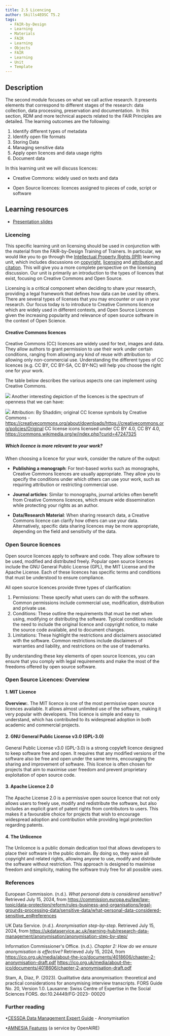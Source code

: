 ```yaml
---
title: 2.5 Licencing
author: Skills4EOSC T5.2
tags:
  - FAIR-by-Design
  - Learning
  - Materials
  - FAIR
  - Learning
  - Objects
  - FAIR
  - Learning
  - Unit
  - Template
---
```

## Description

The second module focuses on what we call active research. It presents elements that correspond to different stages of the research: data collection, data processing, preservation and documentation.  In this section, RDM and more technical aspects related to the FAIR Principles are detailed. The learning outcomes are the following:

1. Identify different types of metadata
2. Identify open file formats
3. Storing Data
4. Managing sensitive data
5. Apply open licences and data usage rights
6. Document data

In this learning unit we will discuss licences:

- Creative Commons: widely used on texts and data
  
- Open Source licences: licences assigned to pieces of code, script or software

## Learning resources

- [Presentation slides](https://docs.google.com/presentation/d/1toTqrQNvmlUYwKOhRcB4hE-obhWMQSlB/edit?usp=sharing&ouid=102604071504748959042&rtpof=true&sd=true)

### Licencing

This specific learning unit on licensing should be used in conjunction with the material from the FAIR-by-Design Training of Trainers. In particular, we would like you to go through the [Intellectual Property Rights (IPR)](https://fair-by-design-methodology.github.io/FAIR-by-Design_ToT/latest/Stage%201%20%E2%80%93%20Prepare/02-Preparing%20FAIR%20Learning%20Objects/02-Preparing%20FAIR%20Learning%20Objects/#intellectual-property-rights-ipr) learning unit, which includes discussions on [copyright](https://fair-by-design-methodology.github.io/FAIR-by-Design_ToT/latest/Stage%201%20%E2%80%93%20Prepare/02-Preparing%20FAIR%20Learning%20Objects/02-Preparing%20FAIR%20Learning%20Objects/#copyright), [licensing](https://fair-by-design-methodology.github.io/FAIR-by-Design_ToT/latest/Stage%201%20%E2%80%93%20Prepare/02-Preparing%20FAIR%20Learning%20Objects/02-Preparing%20FAIR%20Learning%20Objects/#licensing) and [attribution and citation](https://fair-by-design-methodology.github.io/FAIR-by-Design_ToT/latest/Stage%201%20%E2%80%93%20Prepare/02-Preparing%20FAIR%20Learning%20Objects/02-Preparing%20FAIR%20Learning%20Objects/#attribution-and-citing). This will give you a more complete perspective on the licensing discussion. Our unit is primarily an introduction to the types of licences that exist, focusing on Creative Commons and Open Source. 

Licensing is a critical component when deciding to share your research, providing a legal framework that defines how data can be used by others. There are several types of licenses that you may encounter or use in your research. Our focus today is to introduce to Creative Commons licence which are widely used in different contexts, and Open Source Licences given the increasing popularity and relevance of open source software in the context of Open Science.

#### Creative Commons licences

Creative Commons (CC) licences are widely used for text, images and data. They allow authors to grant permission to use their work under certain conditions, ranging from allowing any kind of reuse with attribution to allowing only non-commercial use. Understanding the different types of CC licences (e.g. CC BY, CC BY-SA, CC BY-NC) will help you choose the right one for your work.

The table below describes the various aspects one can implement using Creative Commons. 

![](attachments/Licences%20CC%201.png)
Another interesting depiction of the licences is the spectrum of openness that we can have: 

![](attachments/CC%20Spectrum.png)
Attribution: By Shaddim; original CC license symbols by Creative Commons - https://creativecommons.org/about/downloads/https://creativecommons.org/policies/Original CC license icons licensed under CC BY 4.0, CC BY 4.0, https://commons.wikimedia.org/w/index.php?curid=47247325

##### Which licence is more relevant to your work?

When choosing a licence for your work, consider the nature of the output:

- **Publishing a monograph**: For text-based works such as monographs, Creative Commons licences are usually appropriate. They allow you to specify the conditions under which others can use your work, such as requiring attribution or restricting commercial use.

- **Journal articles**: Similar to monographs, journal articles often benefit from Creative Commons licences, which ensure wide dissemination while protecting your rights as an author.

- **Data/Research Material**: When sharing research data, a Creative Commons licence can clarify how others can use your data. Alternatively, specific data sharing licences may be more appropriate, depending on the field and sensitivity of the data.
### Open Source licences

Open source licences apply to software and code. They allow software to be used, modified and distributed freely. Popular open source licences include the GNU General Public License (GPL), the MIT License and the Apache License. Each of these licences has specific terms and conditions that must be understood to ensure compliance.

All open source licences provide three types of clarification:

1.	Permissions: These specify what users can do with the software. Common permissions include commercial use, modification, distribution and private use.
2.	Conditions: These outline the requirements that must be met when using, modifying or distributing the software. Typical conditions include the need to include the original licence and copyright notice, to make the source code available, and to document changes.
3.	Limitations: These highlight the restrictions and disclaimers associated with the software. 
Common restrictions include disclaimers of warranties and liability, and restrictions on the use of trademarks.

By understanding these key elements of open source licences, you can ensure that you comply with legal requirements and make the most of the freedoms offered by open source software.

### Open Source Licences: Overview

#### 1. MIT Licence

**Overview:**.
The MIT licence is one of the most permissive open source licences available. It allows almost unlimited use of the software, making it very popular with developers. This licence is simple and easy to understand, which has contributed to its widespread adoption in both academic and commercial projects.

#### 2. GNU General Public License v3.0 (GPL-3.0)

General Public License v3.0 (GPL-3.0) is a strong copyleft licence designed to keep software free and open. It requires that any modified versions of the software also be free and open under the same terms, encouraging the sharing and improvement of software. This licence is often chosen for projects that aim to maximise user freedom and prevent proprietary exploitation of open source code.

#### 3. Apache Licence 2.0

The Apache License 2.0 is a permissive open source licence that not only allows users to freely use, modify and redistribute the software, but also includes an explicit grant of patent rights from contributors to users. This makes it a favourable choice for projects that wish to encourage widespread adoption and contribution while providing legal protection regarding patents.

#### 4. The Unlicence

The Unlicence is a public domain dedication tool that allows developers to place their software in the public domain. By doing so, they waive all copyright and related rights, allowing anyone to use, modify and distribute the software without restriction. This approach is designed to maximise freedom and simplicity, making the software truly free for all possible uses.
### References


European Commission. (n.d.). *What personal data is considered sensitive?* Retrieved July 15, 2024, from https://commission.europa.eu/law/law-topic/data-protection/reform/rules-business-and-organisations/legal-grounds-processing-data/sensitive-data/what-personal-data-considered-sensitive_en#references

UK Data Service. (n.d.). *Anonymisation step-by-step*. Retrieved July 15, 2024, from https://ukdataservice.ac.uk/learning-hub/research-data-management/anonymisation/anonymisation-step-by-step/

Information Commissioner's Office. (n.d.). *Chapter 2: How do we ensure anonymisation is effective?* Retrieved July 15, 2024, from https://ico.org.uk/media/about-the-ico/documents/4018606/chapter-2-anonymisation-draft.pdf
https://ico.org.uk/media/about-the-ico/documents/4018606/chapter-2-anonymisation-draft.pdf

Stam, A, Diaz, P. (2023). Qualitative data anonymisation: theoretical and practical considerations for anonymising interview transcripts. FORS Guide No. 20, Version 1.0. Lausanne: Swiss Centre of Expertise in the Social Sciences FORS. doi:10.24449/FG-2023- 00020
### Further reading

•[CESSDA Data Management Expert Guide](https://dmeg.cessda.eu/Data-Management-Expert-Guide/5.-Protect/Anonymisation) - Anonymisation

•[AMNESIA Features](https://amnesia.openaire.eu/features.html) (a service by OpenAIRE)